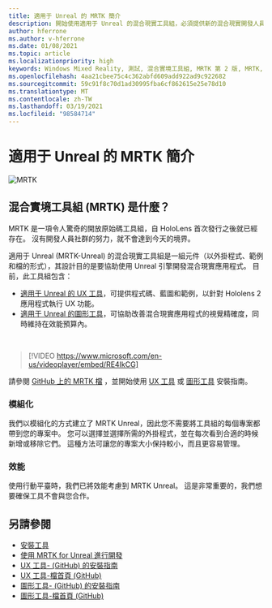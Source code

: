 ```yaml
---
title: 適用于 Unreal 的 MRTK 簡介
description: 開始使用適用于 Unreal 的混合現實工具組，必須提供新的混合現實開發人員。
author: hferrone
ms.author: v-hferrone
ms.date: 01/08/2021
ms.topic: article
ms.localizationpriority: high
keywords: Windows Mixed Reality, 測試, 混合實境工具組, MRTK 第 2 版, MRTK, 工具, SDK, HoloLens, HoloLens 2, 混合實境頭戴式裝置, windows 混合實境頭戴式裝置, 虛擬實境頭戴式裝置, 跨平台
ms.openlocfilehash: 4aa21cbee75c4c362abfd609add922ad9c922682
ms.sourcegitcommit: 59c91f8c70d1ad30995fba6cf862615e25e78d10
ms.translationtype: MT
ms.contentlocale: zh-TW
ms.lasthandoff: 03/19/2021
ms.locfileid: "98584714"
---
```

# <a name="introducing-mrtk-for-unreal"></a>適用于 Unreal 的 MRTK 簡介

![MRTK](../../design/images/MRTK_UX_Hero.png)

## <a name="what-is-mixed-reality-toolkit-mrtk"></a>混合實境工具組 (MRTK) 是什麼？

MRTK 是一項令人驚奇的開放原始碼工具組，自 HoloLens 首次發行之後就已經存在。 沒有開發人員社群的努力，就不會達到今天的境界。 

適用于 Unreal (MRTK-Unreal) 的混合現實工具組是一組元件（以外掛程式、範例和檔的形式），其設計目的是要協助使用 Unreal 引擎開發混合現實應用程式。 目前，此工具組包含：
* [適用于 Unreal 的 UX 工具](https://github.com/microsoft/MixedReality-UXTools-Unreal)，可提供程式碼、藍圖和範例，以針對 Hololens 2 應用程式執行 UX 功能。
* [適用于 Unreal 的圖形工具](https://github.com/microsoft/MixedReality-GraphicsTools-Unreal)，可協助改善混合現實應用程式的視覺精確度，同時維持在效能預算內。

<br>

> [!VIDEO https://www.microsoft.com/en-us/videoplayer/embed/RE4IkCG]

請參閱 [GitHub 上的 MRTK 檔](https://microsoft.github.io/MixedReality-UXTools-Unreal/README.html) ，並開始使用 [UX 工具](https://microsoft.github.io/MixedReality-UXTools-Unreal/Docs/Installation.html) 或 [圖形工具](https://github.com/microsoft/MixedReality-GraphicsTools-Unreal/blob/main/Docs/Installation.md) 安裝指南。

### <a name="modular"></a>模組化

我們以模組化的方式建立了 MRTK Unreal，因此您不需要將工具組的每個專案都帶到您的專案中。 您可以選擇並選擇所需的外掛程式，並在每次看到合適的時候新增或移除它們。 這種方法可讓您的專案大小保持較小，而且更容易管理。  

### <a name="performant"></a>效能

使用行動平臺時，我們已將效能考慮到 MRTK Unreal。 這是非常重要的，我們想要確保工具不會與您合作。

## <a name="see-also"></a>另請參閱

* [安裝工具](../install-the-tools.md)
* [使用 MRTK for Unreal 進行開發](unreal-development-overview.md)
* [UX 工具- (GitHub) 的安裝指南 ](https://microsoft.github.io/MixedReality-UXTools-Unreal/Docs/Installation.html)
* [UX 工具-檔首頁 (GitHub) ](https://microsoft.github.io/MixedReality-UXTools-Unreal/README.html)
* [圖形工具- (GitHub) 的安裝指南 ](https://github.com/microsoft/MixedReality-GraphicsTools-Unreal/blob/main/Docs/Installation.md)
* [圖形工具-檔首頁 (GitHub) ](https://github.com/microsoft/MixedReality-GraphicsTools-Unreal/)